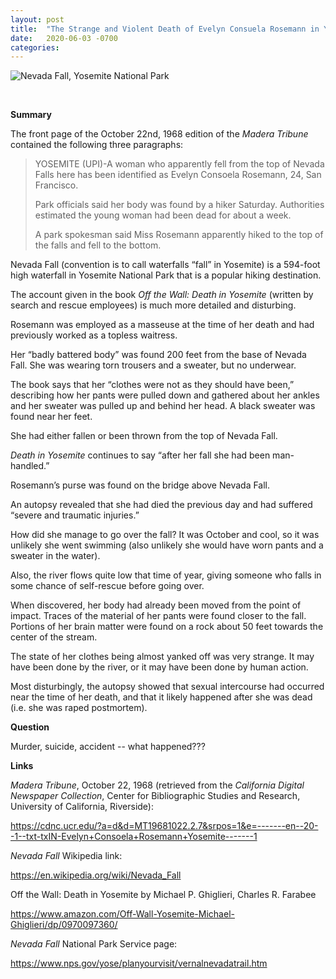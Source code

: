 ```yaml
---
layout: post
title:  "The Strange and Violent Death of Evelyn Consuela Rosemann in Yosemite National Park"
date:   2020-06-03 -0700
categories:
---
```

![Nevada Fall, Yosemite National Park](/mysteries/images/NevadaFall.jpg)

<!-- *Nevada Fall Water Levels (fall on the left; spring on the right).* -->

<br>

**Summary**

The front page of the October 22nd, 1968 edition of the *Madera Tribune* contained the following three paragraphs:

> YOSEMITE (UPI)-A woman who apparently fell from the top of Nevada Falls here has been identified as Evelyn Consoela Rosemann, 24, San Francisco.
> 
> Park officials said her body was found by a hiker Saturday. Authorities estimated the young woman had been dead for about a week.
> 
> A park spokesman said Miss Rosemann apparently hiked to the top of the falls and fell to the bottom.


Nevada Fall (convention is to call waterfalls “fall” in Yosemite) is a 594-foot high waterfall in Yosemite National Park that is a popular hiking destination.


The account given in the book *Off the Wall: Death in Yosemite* (written by search and rescue employees) is much more detailed and disturbing.


Rosemann was employed as a masseuse at the time of her death and had previously worked as a topless waitress.


Her “badly battered body” was found 200 feet from the base of Nevada Fall.  She was wearing torn trousers and a sweater, but no underwear.


The book says that her “clothes were not as they should have been,” describing how her pants were pulled down and gathered about her ankles and her sweater was pulled up and behind her head.  A black sweater was found near her feet.


She had either fallen or been thrown from the top of Nevada Fall.


*Death in Yosemite* continues to say “after her fall she had been man-handled.”


Rosemann’s purse was found on the bridge above Nevada Fall.


An autopsy revealed that she had died the previous day and had suffered “severe and traumatic injuries.”


How did she manage to go over the fall?  It was October and cool, so it was unlikely she went swimming (also unlikely she would have worn pants and a sweater in the water).


Also, the river flows quite low that time of year, giving someone who falls in some chance of self-rescue before going over.


When discovered, her body had already been moved from the point of impact.  Traces of the material of her pants were found closer to the fall.  Portions of her brain matter were found on a rock about 50 feet towards the center of the stream.


The state of her clothes being almost yanked off was very strange.  It may have been done by the river, or it may have been done by human action.


Most disturbingly, the autopsy showed that sexual intercourse had occurred near the time of her death, and that it likely happened after she was dead (i.e. she was raped postmortem).



**Question**

Murder, suicide, accident -- what happened???



**Links**

*Madera Tribune*, October 22, 1968 (retrieved from the *California Digital Newspaper Collection*, Center for Bibliographic Studies and Research, University of California, Riverside):

<https://cdnc.ucr.edu/?a=d&d=MT19681022.2.7&srpos=1&e=-------en--20--1--txt-txIN-Evelyn+Consoela+Rosemann+Yosemite-------1>


*Nevada Fall* Wikipedia link:

<https://en.wikipedia.org/wiki/Nevada_Fall>


Off the Wall: Death in Yosemite by Michael P. Ghiglieri, Charles R. Farabee

<https://www.amazon.com/Off-Wall-Yosemite-Michael-Ghiglieri/dp/0970097360/>


*Nevada Fall* National Park Service page:

<https://www.nps.gov/yose/planyourvisit/vernalnevadatrail.htm>
